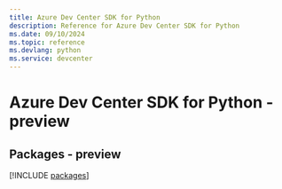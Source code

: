 ```yaml
---
title: Azure Dev Center SDK for Python
description: Reference for Azure Dev Center SDK for Python
ms.date: 09/10/2024
ms.topic: reference
ms.devlang: python
ms.service: devcenter
---
```

# Azure Dev Center SDK for Python - preview
## Packages - preview
[!INCLUDE [packages](dev-center-index.md)]